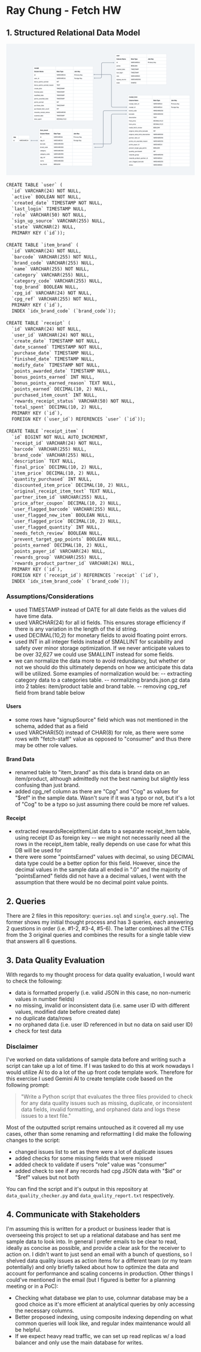 # Ray Chung - Fetch HW

## 1. Structured Relational Data Model
![Structured Relational Data Model](relational_data_model.png)


```
CREATE TABLE `user` (
  `id` VARCHAR(24) NOT NULL,
  `active` BOOLEAN NOT NULL,
  `created_date` TIMESTAMP NOT NULL,
  `last_login` TIMESTAMP NULL,
  `role` VARCHAR(50) NOT NULL,
  `sign_up_source` VARCHAR(255) NULL,
  `state` VARCHAR(2) NULL,
  PRIMARY KEY (`id`));

CREATE TABLE `item_brand` (
  `id` VARCHAR(24) NOT NULL,
  `barcode` VARCHAR(255) NOT NULL,
  `brand_code` VARCHAR(255) NULL,
  `name` VARCHAR(255) NOT NULL,
  `category` VARCHAR(255) NULL,
  `category_code` VARCHAR(255) NULL,
  `top_brand` BOOLEAN NULL,
  `cpg_id` VARCHAR(24) NOT NULL,
  `cpg_ref` VARCHAR(255) NOT NULL,
  PRIMARY KEY (`id`),
  INDEX `idx_brand_code` (`brand_code`));

CREATE TABLE `receipt` (
  `id` VARCHAR(24) NOT NULL,
  `user_id` VARCHAR(24) NOT NULL,
  `create_date` TIMESTAMP NOT NULL,
  `date_scanned` TIMESTAMP NOT NULL,
  `purchase_date` TIMESTAMP NULL,
  `finished_date` TIMESTAMP NULL,
  `modify_date` TIMESTAMP NOT NULL,
  `points_awarded_date` TIMESTAMP NULL,
  `bonus_points_earned` INT NULL,
  `bonus_points_earned_reason` TEXT NULL,
  `points_earned` DECIMAL(10, 2) NULL,
  `purchased_item_count` INT NULL,
  `rewards_receipt_status` VARCHAR(50) NOT NULL,
  `total_spent` DECIMAL(10, 2) NULL,
  PRIMARY KEY (`id`),
  FOREIGN KEY (`user_id`) REFERENCES `user` (`id`));

CREATE TABLE `receipt_item` (
  `id` BIGINT NOT NULL AUTO_INCREMENT,
  `receipt_id` VARCHAR(24) NOT NULL,
  `barcode` VARCHAR(255) NULL,
  `brand_code` VARCHAR(255) NULL,
  `description` TEXT NULL,
  `final_price` DECIMAL(10, 2) NULL,
  `item_price` DECIMAL(10, 2) NULL,
  `quantity_purchased` INT NULL,
  `discounted_item_price` DECIMAL(10, 2) NULL,
  `original_receipt_item_text` TEXT NULL,
  `partner_item_id` VARCHAR(255) NULL,
  `price_after_coupon` DECIMAL(10, 2) NULL,
  `user_flagged_barcode` VARCHAR(255) NULL,
  `user_flagged_new_item` BOOLEAN NULL,
  `user_flagged_price` DECIMAL(10, 2) NULL,
  `user_flagged_quantity` INT NULL,
  `needs_fetch_review` BOOLEAN NULL,
  `prevent_target_gap_points` BOOLEAN NULL,
  `points_earned` DECIMAL(10, 2) NULL,
  `points_payer_id` VARCHAR(24) NULL,
  `rewards_group` VARCHAR(255) NULL,
  `rewards_product_partner_id` VARCHAR(24) NULL,
  PRIMARY KEY (`id`),
  FOREIGN KEY (`receipt_id`) REFERENCES `receipt` (`id`),
  INDEX `idx_item_brand_code` (`brand_code`));
```

### Assumptions/Considerations
- used TIMESTAMP instead of DATE for all date fields as the values did have time data.
- used VARCHAR(24) for all id fields. This ensures storage efficiency if there is any variation in the length of the id string.
- used DECIMAL(10,2) for monetary fields to avoid floating point errors.
- used INT in all integer fields instead of SMALLINT for scalability and safety over minor storage optimization. If we never anticipate values to be over 32,627 we could use SMALLINT instead for some fields.
- we can normalize the data more to avoid redundancy, but whether or not we should do this ultimately depends on how we anticipate this data will be utilized. Some examples of normalization would be:
-- extracting category data to a categories table.
-- normalizing brands.json.gz data into 2 tables: item/product table and brand table.
-- removing cpg_ref field from brand table below

#### Users
- some rows have "signupSource" field which was not mentioned in the schema, added that as a field
- used VARCHAR(50) instead of CHAR(8) for role, as there were some rows with "fetch-staff" value as opposed to "consumer" and thus there may be other role values.

#### Brand Data
- renamed table to "item_brand" as this data is brand data on an item/product, although admittedly not the best naming but slightly less confusing than just brand.
- added cpg_ref column as there are "Cpg" and "Cog" as values for "$ref" in the sample data. Wasn't sure if it was a typo or not, but it's a lot of "Cog" to be a typo so just assuming there could be more ref values.

#### Receipt
- extracted rewardsReceiptItemList data to a separate receipt_item table, using receipt ID as foreign key
-- we might not necessarily need all the rows in the receipt_item table, really depends on use case for what this DB will be used for
- there were some "pointsEarned" values with decimal, so using DECIMAL data type could be a better option for this field. However, since the decimal values in the sample data all ended in ".0" and the majority of "pointsEarned" fields did not have a a decimal values, I went with the assumption that there would be no decimal point value points.


## 2. Queries
There are 2 files in this repository: `queries.sql` and `single_query.sql`. The former shows my initial thought process and has 3 queries, each answering 2 questions in order (i.e. #1-2, #3-4, #5-6). The latter combines all the CTEs from the 3 original queries and combines the results for a single table view that answers all 6 questions.

## 3. Data Quality Evaluation
With regards to my thought process for data quality evaluation, I would want to check the following:
- data is formatted properly (i.e. valid JSON in this case, no non-numeric values in number fields)
- no missing, invalid or inconsistent data (i.e. same user ID with different values, modified date before created date)
- no duplicate data/rows
- no orphaned data (i.e. user ID referenced in but no data on said user ID)
- check for test data

### Disclaimer
I've worked on data validations of sample data before and writing such a script can take up a lot of time. If I was tasked to do this at work nowadays I would utilize AI to do a lot of the up front code template work. Therefore for this exercise I used Gemini AI to create template code based on the following prompt:

> "Write a Python script that evaluates the three files provided to check for any data quality issues such as missing, duplicate, or inconsistent data fields, invalid formatting, and orphaned data and logs these issues to a text file."

Most of the outputted script remains untouched as it covered all my use cases, other than some renaming and reformatting I did make the following changes to the script:
- changed issues list to set as there were a lot of duplicate issues
- added checks for some missing fields that were missed
- added check to validate if users "role" value was "consumer"
- added check to see if any records had cpg JSON data with "$id" or "$ref" values but not both

You can find the script and it's output in this repository at `data_quality_checker.py` and `data_quality_report.txt` respectively.

## 4. Communicate with Stakeholders
I'm assuming this is written for a product or business leader that is overseeing this project to set up a relational database and has sent me sample data to look into. In general I prefer emails to be clear to read, ideally as concise as possible, and provide a clear ask for the receiver to action on. I didn't want to just send an email with a bunch of questions, so I shelved data quality issues as action items for a different team (or my team potentially) and only briefly talked about how to optimize the data and account for performance and scaling concerns in production. Other things I could've mentioned in the email (but I figured is better for a planning meeting or in a PoC):
* Checking what database we plan to use, columnar database may be a good choice as it's more efficient at analytical queries by only accessing the necessary columns.
* Better proposed indexing, using composite indexing depending on what common queries will look like, and regular index maintenance would all be helpful.
* If we expect heavy read traffic, we can set up read replicas w/ a load balancer and only use the main database for writes.